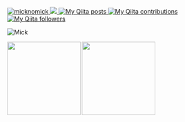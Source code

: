 [ ![micknomick](https://komarev.com/ghpvc/?username=micknomick)
](https://github.com/micknomick/mick1996/)
[![](https://img.shields.io/github/followers/micknomick?label=follow&logo=github&style=flat)
](https://github.com/micknomick)
[![My Qiita posts](https://qiita-badge.apiapi.app/s/noob_engineer_mick/posts.svg)
](http://qiita.com/noob_engineer_mick)
[![My Qiita contributions](https://qiita-badge.apiapi.app/s/noob_engineer_mick/contributions.svg)
](http://qiita.com/noob_engineer_mick)
[![My Qiita followers](https://qiita-badge.apiapi.app/s/noob_engineer_mick/followers.svg)
](http://qiita.com/noob_engineer_mick)

![Mick](http://github-profile-summary-cards.vercel.app/api/cards/profile-details?username=micknomick&theme=transparent)
<p>
<a href="https://github.com/micknomick">
  <img align="left" height="170px" src="https://github-readme-stats.vercel.app/api?username=micknomick&count_private=true&show_icons=true&theme=transparent" />
</a>
<a href="https://github.com/micknomick">
  <img align="left" height="170px" src="https://github-readme-stats.vercel.app/api/top-langs/?username=micknomick&layout=compact&theme=transparent" />
</a>
</p>

